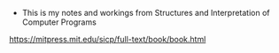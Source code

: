 * This is my notes and workings from Structures and Interpretation of Computer Programs

https://mitpress.mit.edu/sicp/full-text/book/book.html
